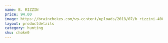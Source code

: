 ```yaml
---
name: B. RIZZIN
price: 94.00
image: https://brainchokes.com/wp-content/uploads/2018/07/b_rizzini-400x300.png
layout: productdetails
category: hunting
sku: choke0
---
```

